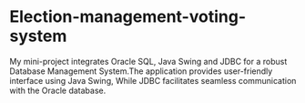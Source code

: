 # Election-management-voting-system
My mini-project integrates Oracle SQL, Java Swing and  JDBC for a robust Database Management System.The application provides user-friendly interface using Java Swing, While JDBC facilitates seamless communication with the Oracle database.
